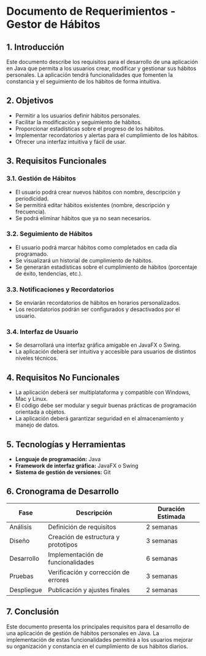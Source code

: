 # Documento de Requerimientos - Gestor de Hábitos

## 1. Introducción
Este documento describe los requisitos para el desarrollo de una aplicación en Java que permita a los usuarios crear, modificar y gestionar sus hábitos personales. La aplicación tendrá funcionalidades que fomenten la constancia y el seguimiento de los hábitos de forma intuitiva.

## 2. Objetivos
- Permitir a los usuarios definir hábitos personales.
- Facilitar la modificación y seguimiento de hábitos.
- Proporcionar estadísticas sobre el progreso de los hábitos.
- Implementar recordatorios y alertas para el cumplimiento de los hábitos.
- Ofrecer una interfaz intuitiva y fácil de usar.

## 3. Requisitos Funcionales
### 3.1. Gestión de Hábitos
- El usuario podrá crear nuevos hábitos con nombre, descripción y periodicidad.
- Se permitirá editar hábitos existentes (nombre, descripción y frecuencia).
- Se podrá eliminar hábitos que ya no sean necesarios.

### 3.2. Seguimiento de Hábitos
- El usuario podrá marcar hábitos como completados en cada día programado.
- Se visualizará un historial de cumplimiento de hábitos.
- Se generarán estadísticas sobre el cumplimiento de hábitos (porcentaje de éxito, tendencias, etc.).

### 3.3. Notificaciones y Recordatorios
- Se enviarán recordatorios de hábitos en horarios personalizados.
- Los recordatorios podrán ser configurados y desactivados por el usuario.

### 3.4. Interfaz de Usuario
- Se desarrollará una interfaz gráfica amigable en JavaFX o Swing.
- La aplicación deberá ser intuitiva y accesible para usuarios de distintos niveles técnicos.

## 4. Requisitos No Funcionales
- La aplicación deberá ser multiplataforma y compatible con Windows, Mac y Linux.
- El código debe ser modular y seguir buenas prácticas de programación orientada a objetos.
- La aplicación deberá garantizar seguridad en el almacenamiento y manejo de datos.

## 5. Tecnologías y Herramientas
- **Lenguaje de programación:** Java
- **Framework de interfaz gráfica:** JavaFX o Swing
- **Sistema de gestión de versiones:** Git

## 6. Cronograma de Desarrollo
| Fase | Descripción | Duración Estimada |
|------|------------|------------------|
| Análisis | Definición de requisitos | 2 semanas |
| Diseño | Creación de estructura y prototipos | 3 semanas |
| Desarrollo | Implementación de funcionalidades | 6 semanas |
| Pruebas | Verificación y corrección de errores | 3 semanas |
| Despliegue | Publicación y ajustes finales | 2 semanas |

## 7. Conclusión
Este documento presenta los principales requisitos para el desarrollo de una aplicación de gestión de hábitos personales en Java. La implementación de estas funcionalidades permitirá a los usuarios mejorar su organización y constancia en el cumplimiento de sus hábitos diarios.
